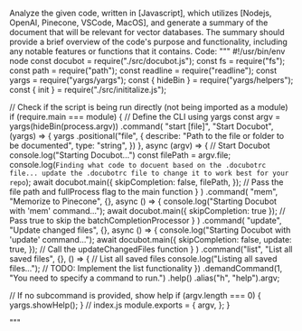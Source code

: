 Analyze the given code, written in [Javascript], which utilizes [Nodejs, OpenAI, Pinecone, VSCode, MacOS], and generate a summary of the document that will be relevant for vector databases. The summary should provide a brief overview of the code's purpose and functionality, including any notable features or functions that it contains.
Code:
"""
#!/usr/bin/env node
const docubot = require("./src/docubot.js");
const fs = require("fs");
const path = require("path");
const readline = require("readline");
const yargs = require("yargs/yargs");
const { hideBin } = require("yargs/helpers");
const { init } = require("./src/inititalize.js");

// Check if the script is being run directly (not being imported as a module)
if (require.main === module) {
  // Define the CLI using yargs
  const argv = yargs(hideBin(process.argv))
    .command(
      "start [file]",
      "Start Docubot",
      (yargs) => {
        yargs
          .positional("file", {
            describe: "Path to the file or folder to be documented",
            type: "string",
          })
      },
      async (argv) => {
        // Start Docubot
        console.log("Starting Docubot...")
        const filePath = argv.file;
        console.log(`Finding what code to docuent based on the .docubotrc file... update the .docubotrc file to change it to work best for your repo`);
        await docubot.main({
          skipCompletion: false,
          filePath,
        }); // Pass the file path and fullProcess flag to the main function
      }
    )
    .command(
      "mem",
      "Memorize to Pinecone",
      {},
      async () => {
        console.log("Starting Docubot with 'mem' command...");
        await docubot.main({
          skipCompletion: true
        }); // Pass true to skip the batchCompletionProcessor
      }
    )
    .command(
      "update",
      "Update changed files",
      {},
      async () => {
        console.log("Starting Docubot with 'update' command...");
        await docubot.main({
          skipCompletion: false,
          update: true,
        });  // Call the updateChangedFiles function
      }
    )
    .command("list", "List all saved files", {}, () => {
      // List all saved files
      console.log("Listing all saved files...");
      // TODO: Implement the list functionality
    })
    .demandCommand(1, "You need to specify a command to run.")
    .help()
    .alias("h", "help").argv;

  // If no subcommand is provided, show help
  if (argv.length === 0) {
    yargs.showHelp();
  }
  // index.js
  module.exports = {
    argv,
  };
}



"""